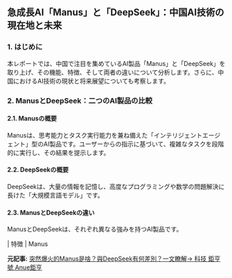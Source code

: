 ## 急成長AI「Manus」と「DeepSeek」：中国AI技術の現在地と未来

### 1. はじめに

本レポートでは、中国で注目を集めているAI製品「Manus」と「DeepSeek」を取り上げ、その機能、特徴、そして両者の違いについて分析します。さらに、中国におけるAI技術の現状と将来展望についても考察します。

### 2. ManusとDeepSeek：二つのAI製品の比較

#### 2.1. Manusの概要

Manusは、思考能力とタスク実行能力を兼ね備えた「インテリジェントエージェント」型のAI製品です。ユーザーからの指示に基づいて、複雑なタスクを段階的に実行し、その結果を提示します。

#### 2.2. DeepSeekの概要

DeepSeekは、大量の情報を記憶し、高度なプログラミングや数学の問題解決に長けた「大規模言語モデル」です。

#### 2.3. ManusとDeepSeekの違い

ManusとDeepSeekは、それぞれ異なる強みを持つAI製品です。

| 特徴 | Manus 

**元記事:** [突然爆火的Manus是啥？與DeepSeek有何差別？一文瞭解→ 科技 鉅亨號 Anue鉅亨](https://hao.cnyes.com/post/141216)